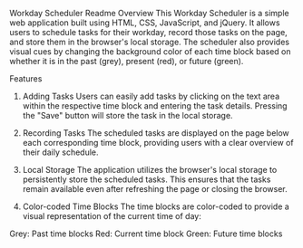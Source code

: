 Workday Scheduler Readme
Overview
This Workday Scheduler is a simple web application built using HTML, CSS, JavaScript, and jQuery. It allows users to schedule tasks for their workday, record those tasks on the page, and store them in the browser's local storage. The scheduler also provides visual cues by changing the background color of each time block based on whether it is in the past (grey), present (red), or future (green).

Features
1. Adding Tasks
Users can easily add tasks by clicking on the text area within the respective time block and entering the task details. Pressing the "Save" button will store the task in the local storage.

2. Recording Tasks
The scheduled tasks are displayed on the page below each corresponding time block, providing users with a clear overview of their daily schedule.

3. Local Storage
The application utilizes the browser's local storage to persistently store the scheduled tasks. This ensures that the tasks remain available even after refreshing the page or closing the browser.

4. Color-coded Time Blocks
The time blocks are color-coded to provide a visual representation of the current time of day:

Grey: Past time blocks
Red: Current time block
Green: Future time blocks
